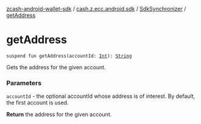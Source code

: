 [zcash-android-wallet-sdk](../../index.md) / [cash.z.ecc.android.sdk](../index.md) / [SdkSynchronizer](index.md) / [getAddress](./get-address.md)

# getAddress

`suspend fun getAddress(accountId: `[`Int`](https://kotlinlang.org/api/latest/jvm/stdlib/kotlin/-int/index.html)`): `[`String`](https://kotlinlang.org/api/latest/jvm/stdlib/kotlin/-string/index.html)

Gets the address for the given account.

### Parameters

`accountId` - the optional accountId whose address is of interest. By default, the first
account is used.

**Return**
the address for the given account.

